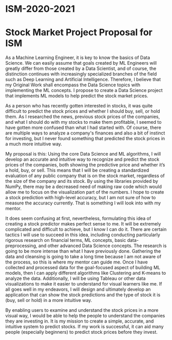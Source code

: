 # ISM-2020-2021
#   Stock Market Project Proposal for ISM
As a Machine Learning Engineer, it is key to know the basics of Data Science. We can easily assume that goals created by ML Engineers will greatly differ from those created by a Data Scientist, and of course, the distinction continues with increasingly specialized branches of the field such as Deep Learning and Artificial Intelligence. Therefore, I believe that my Original Work shall encompass the Data Science topics with implementing the ML concepts.  I propose to create a Data Science project that implements ML models to help predict the stock market prices. 

As a person who has recently gotten interested in stocks, it was quite difficult to predict the stock prices and whether I should buy, sell, or hold them. As I researched the news, previous stock prices of the companies, and what I should do with my stocks to make them profitable, I seemed to have gotten more confused than what I had started with. Of course, there are multiple ways to analyze a company's finances and also a bit of instinct for investing, but I never found something that predicted the stock prices in a much more intuitive way.

My proposal is this: Using the core Data Science and ML algorithms, I will develop an accurate and intuitive way to recognize and predict the stock prices of the companies, both showing the predictive price and whether it’s a hold, buy, or sell. This means that I will be creating a standardized evaluation of any public company that is on the stock market, regardless of the size of the company and its stock. By using the libraries provided by NumPy, there may be a decreased need of making raw code which would allow me to focus on the visualization part of the numbers. I hope to create a stock prediction with high-level accuracy, but I am not sure of how to measure the accuracy currently. That is something I will look into with my mentor.

It does seem confusing at first, nevertheless, formulating this idea of creating a stock predictor makes perfect sense to me. It will be extremely complicated and difficult to achieve, but I know I can do it. There are certain tactics I will use to succeed in this idea, including conducting particularly rigorous research on financial terms, ML concepts, basic data-preprocessing, and other advanced Data Science concepts. The research is going to be more intense than what I have previously done. Gathering the data and cleansing is going to take a long time because I am not aware of the process, so this is where my mentor can guide me. Once I have collected and processed data for the goal-focused aspect of building ML models, then I can apply different algorithms like Clustering and K-means to analyze the data. Additionally, I will be using Tableau or other data visualizations to make it easier to understand for visual learners like me. If all goes well in my endeavors, I will design and ultimately develop an application that can show the stock predictions and the type of stock it is (buy, sell or hold) in a more intuitive way.

By enabling users to examine and understand the stock prices in a more visual way, I would be able to help the people to understand the companies they are investing in. It is my mission to create a simple, accurate, and intuitive system to predict stocks. If my work is successful, it can aid many people (especially beginners) to predict stock prices before they invest.
